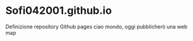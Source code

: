 # Sofi042001.github.io
Definizione repository Github pages
ciao mondo, oggi pubblicherò una web map
